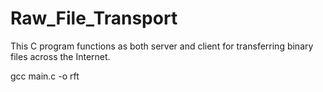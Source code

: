 # Raw_File_Transport
This C program functions as both server and client for transferring binary files across the Internet.

gcc main.c -o rft
